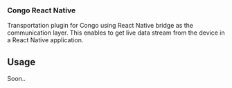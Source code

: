 ### Congo React Native

Transportation plugin for Congo using React Native bridge as the communication layer. 
This enables to get live data stream from the device in a React Native application.

## Usage

Soon..
